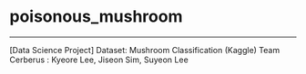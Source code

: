 # poisonous_mushroom
----
[Data Science Project]
Dataset: Mushroom Classification (Kaggle)
Team Cerberus : Kyeore Lee, Jiseon Sim, Suyeon Lee
